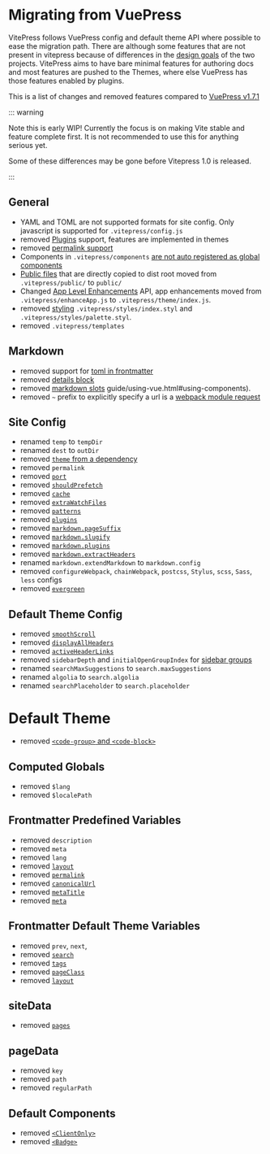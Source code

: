 # Migrating from VuePress

VitePress follows VuePress config and default theme API where possible to ease the migration path. There are although some features that are not present in vitepress because of differences in the [design goals](../index.md) of the two projects. VitePress aims to have bare minimal features for authoring docs and most features are pushed to the Themes, where else VuePress has those features enabled by plugins.

This is a list of changes and removed features compared to [VuePress v1.7.1](https://github.com/vuejs/vuepress/releases/tag/v1.7.1)

::: warning

Note this is early WIP! Currently the focus is on making Vite stable and feature complete first. It is not recommended to use this for anything serious yet.

Some of these differences may be gone before Vitepress 1.0 is released.

:::

## General

- YAML and TOML are not supported formats for site config. Only javascript is supported for `.vitepress/config.js`
- removed [Plugins](https://vuepress.vuejs.org/plugin/) support, features are implemented in themes
- removed [permalink support](https://vuepress.vuejs.org/guide/permalinks.html)
- Components in `.vitepress/components` [are not auto registered as global components](https://vuepress.vuejs.org/)
- [Public files](https://vuepress.vuejs.org/guide/assets.html#public-files) that are directly copied to dist root moved from `.vitepress/public/` to `public/`
- Changed [App Level Enhancements](https://vuepress.vuejs.org/guide/basic-config.html#app-level-enhancements) API, app enhancements moved from `.vitepress/enhanceApp.js` to `.vitepress/theme/index.js`.
- removed [styling](https://vuepress.vuejs.org/config/#styling) `.vitepress/styles/index.styl` and `.vitepress/styles/palette.styl`.
- removed `.vitepress/templates`

## Markdown

- removed support for [toml in frontmatter](https://vuepress.vuejs.org/guide/frontmatter.html#alternative-frontmatter-formats)
- removed [details block](https://vuepress.vuejs.org/guide/markdown.html#custom-containers)
- removed [markdown slots](https://vuepress.vuejs.org/guide/markdown-slot.html)
  guide/using-vue.html#using-components).
- removed `~` prefix to explicitly specify a url is a [webpack module request](https://vuepress.vuejs.org/guide/assets.html#relative-urls)

## Site Config

- renamed `temp` to `tempDir`
- renamed `dest` to `outDir`
- removed [`theme` from a dependency](https://vuepress.vuejs.org/theme/using-a-theme.html#using-a-theme-from-a-dependency)
- removed `permalink`
- removed [`port`](https://vuepress.vuejs.org/config/#port)
- removed [`shouldPrefetch`](https://vuepress.vuejs.org/config/#shouldprefetch)
- removed [`cache`](https://vuepress.vuejs.org/config/#cache)
- removed [`extraWatchFiles`](https://vuepress.vuejs.org/config/#extrawatchfiles)
- removed [`patterns`](https://vuepress.vuejs.org/config/#patterns)
- removed [`plugins`](https://vuepress.vuejs.org/config/#pluggable)
- removed [`markdown.pageSuffix`](https://vuepress.vuejs.org/config/#markdown-pagesuffix)
- removed [`markdown.slugify`](https://vuepress.vuejs.org/config/#markdown-slugify)
- removed [`markdown.plugins`](https://vuepress.vuejs.org/config/#markdown-plugins)
- removed [`markdown.extractHeaders`](https://vuepress.vuejs.org/config/#markdown-extractheaders)
- renamed `markdown.extendMarkdown` to `markdown.config`
- removed `configureWebpack`, `chainWebpack`, `postcss`, `Stylus`, `scss`, `Sass`, `less` configs
- removed [`evergreen`](https://vuepress.vuejs.org/config/#evergreen)

## Default Theme Config

- removed [`smoothScroll`](https://vuepress.vuejs.org/theme/default-theme-config.html#smooth-scrolling)
- removed [`displayAllHeaders`](https://vuepress.vuejs.org/theme/default-theme-config.html#displaying-header-links-of-all-pages)
- removed [`activeHeaderLinks`](https://vuepress.vuejs.org/theme/default-theme-config.html#active-header-links)
- removed `sidebarDepth` and `initialOpenGroupIndex` for [sidebar groups](https://vuepress.vuejs.org/theme/default-theme-config.html#sidebar-groups)
- renamed `searchMaxSuggestions` to `search.maxSuggestions`
- renamed `algolia` to `search.algolia`
- renamed `searchPlaceholder` to `search.placeholder`

# Default Theme

- removed [`<code-group>` and `<code-block>`](https://vuepress.vuejs.org/theme/default-theme-config.html#code-groups-and-code-blocks)

## Computed Globals

- removed `$lang`
- removed `$localePath`

## Frontmatter Predefined Variables

- removed `description`
- removed `meta`
- removed `lang`
- removed [`layout`](https://vuepress.vuejs.org/guide/frontmatter.html#layout)
- removed [`permalink`](https://vuepress.vuejs.org/guide/frontmatter.html#predefined-variables)
- removed [`canonicalUrl`](https://vuepress.vuejs.org/guide/frontmatter.html#predefined-variables)
- removed [`metaTitle`](https://vuepress.vuejs.org/guide/frontmatter.html#predefined-variables)
- removed [`meta`](https://vuepress.vuejs.org/guide/frontmatter.html#meta)

## Frontmatter Default Theme Variables

- removed `prev`, `next`,
- removed [`search`](https://vuepress.vuejs.org/guide/frontmatter.html#search)
- removed [`tags`](https://vuepress.vuejs.org/guide/frontmatter.html#tags)
- removed [`pageClass`](https://vuepress.vuejs.org/theme/default-theme-config.html#custom-page-class)
- removed [`layout`](https://vuepress.vuejs.org/theme/default-theme-config.html#custom-layout-for-specific-pages)

## siteData

- removed [`pages`](https://vuepress.vuejs.org/theme/writing-a-theme.html#site-and-page-metadata)

## pageData

- removed `key`
- removed `path`
- removed `regularPath`

## Default Components

- removed [`<ClientOnly>`](https://vuepress.vuejs.org/guide/using-vue.html#browser-api-access-restrictions)
- removed [`<Badge>`](https://vuepress.vuejs.org/guide/using-vue.html#badge)
